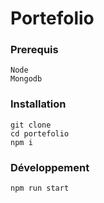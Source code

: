 # Portefolio


### Prerequis

    Node
    Mongodb

### Installation

    git clone 
    cd portefolio
    npm i

### Développement

    npm run start